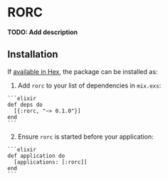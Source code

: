 # RORC

**TODO: Add description**

## Installation

If [available in Hex](https://hex.pm/docs/publish), the package can be installed as:

  1. Add `rorc` to your list of dependencies in `mix.exs`:

    ```elixir
    def deps do
      [{:rorc, "~> 0.1.0"}]
    end
    ```

  2. Ensure `rorc` is started before your application:

    ```elixir
    def application do
      [applications: [:rorc]]
    end
    ```

